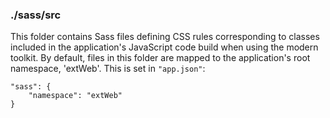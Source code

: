 ### ./sass/src

This folder contains Sass files defining CSS rules corresponding to classes
included in the application's JavaScript code build when using the modern toolkit.
By default, files in this folder are mapped to the application's root namespace, 'extWeb'.
This is set in `"app.json"`:

    "sass": {
        "namespace": "extWeb"
    }